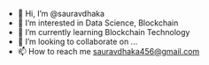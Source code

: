 - 👋 Hi, I’m @sauravdhaka
- 👀 I’m interested in Data Science, Blockchain
- 🌱 I’m currently learning Blockchain Technology
- 💞️ I’m looking to collaborate on ...
- 📫 How to reach me sauravdhaka456@gmail.com

<!---
sauravdhaka/sauravdhaka is a ✨ special ✨ repository because its `README.md` (this file) appears on your GitHub profile.
You can click the Preview link to take a look at your changes.
--->
